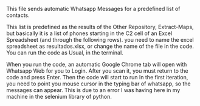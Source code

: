 This file sends automatic Whatsapp Messages for a predefined list of contacts.

This list is predefined as the results of the Other Repository, Extract-Maps, but basically it is a list of phones starting in the C2 cell of an Excel Spreadsheet (and through the following rows). you need to name the excel spreadsheet as resultados.xlsx, or change the name of the file in the code.
You can run the code as Usual, in the terminal.

When you run the code, an automatic Google Chrome tab will open with Whatsapp Web for you to Login. After you scan it, you must return to the code and press Enter. Then the code will start to run
In the first iteration, you need to point you mouse cursor in the typing bar of whatsapp, so the messages can appear. This is due to an error I was having here in my machine in the selenium library of python.
